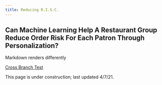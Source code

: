 ```yaml
---
title: Reducing R.I.S.C.
---
```


## Can Machine Learning Help A Restaurant Group Reduce Order Risk For Each Patron Through Personalization?

Markdown renders differently

<a href="{{ site.github.repository_url }}/pages/codex_web_example/web/other-page.html">Cross Branch Test</a>

This page is under construction; last updated 4/7/21.